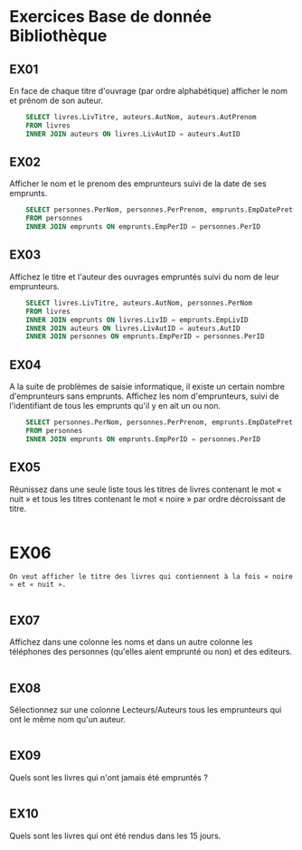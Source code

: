 # Exercices Base de donnée Bibliothèque
## EX01 
En face de chaque titre d'ouvrage (par ordre alphabétique) afficher le nom et prénom de son auteur.
```SQL
	SELECT livres.LivTitre, auteurs.AutNom, auteurs.AutPrenom 
	FROM livres 
	INNER JOIN auteurs ON livres.LivAutID = auteurs.AutID
```
## EX02
Afficher le nom et le prenom des emprunteurs suivi de la date de ses emprunts.
```SQL
	SELECT personnes.PerNom, personnes.PerPrenom, emprunts.EmpDatePret 
	FROM personnes 
	INNER JOIN emprunts ON emprunts.EmpPerID = personnes.PerID
```
## EX03
Affichez le titre et l'auteur des ouvrages empruntés suivi du nom de leur emprunteurs.
```SQL
	SELECT livres.LivTitre, auteurs.AutNom, personnes.PerNom
	FROM livres 
	INNER JOIN emprunts ON livres.LivID = emprunts.EmpLivID
	INNER JOIN auteurs ON livres.LivAutID = auteurs.AutID
	INNER JOIN personnes ON emprunts.EmpPerID = personnes.PerID
```
## EX04
A la suite de problèmes de saisie informatique, il existe un certain nombre d'emprunteurs sans emprunts. Affichez les nom d'emprunteurs, suivi de l'identifiant de tous les emprunts qu'il y en ait un ou non.
```SQL
	SELECT personnes.PerNom, personnes.PerPrenom, emprunts.EmpDatePret 
	FROM personnes 
	INNER JOIN emprunts ON emprunts.EmpPerID = personnes.PerID
```
## EX05
Réunissez dans une seule liste tous les titres de livres contenant le mot « nuit » et tous les titres contenant le mot « noire » par ordre décroissant de titre.
```SQL

```
# EX06
    On veut afficher le titre des livres qui contiennent à la fois « noire » et « nuit ».
```SQL

```
## EX07
Affichez dans une colonne les noms et dans un autre colonne les téléphones des personnes (qu'elles aient emprunté ou non) et des editeurs.
```SQL

```
## EX08
Sélectionnez sur une colonne Lecteurs/Auteurs tous les emprunteurs qui ont le même nom qu'un auteur.
```SQL

```
## EX09
Quels sont les livres qui n'ont jamais été empruntés ?
```SQL

```
## EX10
Quels sont les livres qui ont été rendus dans les 15 jours.
```SQL

```